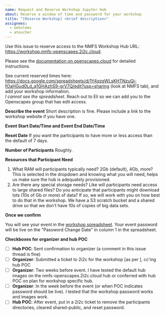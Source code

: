 ```yaml
---
name: Request and Reserve Workshop Jupyter Hub
about: Reserve a window of time and password for your workshop
title: "[Reserve Workshop] <brief description>"
assignees:
  - eeholmes
  - ateucher
---
```


Use this issue to reserve access to the NMFS Workshop Hub URL: https://workshop.nmfs-openscapes.2i2c.cloud.

Please see the [documentation on openscapes.cloud](https://openscapes.cloud/password-access.html) for detailed instructions.

See current reserved times here: <https://docs.google.com/spreadsheets/d/1Y4qzqWLsKHTNzuQi-fOaHGud0Ld_q1GHAzhS9-grV7Q/edit?usp=sharing> (look at NMFS tab),
and add your workshop information.  
*I cannot see the spreadsheet.* Reach out to Eli so we can add you to the Openscapes group that has edit access.

**Describe the event**
Short description is fine. Please include a link to the workshop website if you have one.

**Event Start Date/Time	and Event End Date/Time**

**Reset Date**
If you want the participants to have more or less access than the default of 7 days.

**Number of Participants**
Roughly.

**Resources that Participant Need**

1. What RAM will participants typically need? 2Gb (default), 4Gb, more? This is selected in the dropdown and knowing what you will need, helps us make sure the hub is adequately provisioned.
2. Are there any special storage needs? Like will participants need access to large shared files? Do you anticipate that participants might download lots (10s of Gb or more) of data? If so, we will work with you on how best to do that in the workshop. We have a S3 scratch bucket and a shared drive so that we don't have 10s of copies of big data sets.

**Once we confirm**

You will see your event in the [workshop spreadsheet](https://docs.google.com/spreadsheets/d/1Y4qzqWLsKHTNzuQi-fOaHGud0Ld_q1GHAzhS9-grV7Q/edit?usp=sharing). 
Your event password will be live on the "Password Change Date" in column 1 in the spreadsheet.

**Checkboxes for organizer and hub POC**

- [ ] **Hub POC**: Sent confirmation to organizer (a comment in this issue thread is fine)
- [ ] **Organizer**: Submitted a ticket to 2i2c for the workshop [as per ], cc'ing hub POC
- [ ] **Organizer**: Two weeks before event. I have tested the default hub images on the nmfs-openscapes.2i2c.cloud hub or conferred with hub POC on plan for workshop specific hub.
- [ ] **Organizer**: In the week before the event (or when POC indicates password should be live). I tested that the workshop password works and images work.
- [ ] **Hub POC**: After event, put in a 2i2c ticket to remove the participants directories, cleared shared-public, and reset password.
